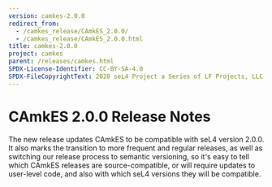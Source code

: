 ```yaml
---
version: camkes-2.0.0
redirect_from:
  - /camkes_release/CAmkES_2.0.0/
  - /camkes_release/CAmkES_2.0.0.html
title: camkes-2.0.0
project: camkes
parent: /releases/camkes.html
SPDX-License-Identifier: CC-BY-SA-4.0
SPDX-FileCopyrightText: 2020 seL4 Project a Series of LF Projects, LLC.
---
```

# CAmkES 2.0.0 Release Notes


The new release updates CAmkES to be compatible with seL4 version 2.0.0.
It also marks the transition to more frequent and regular releases, as
well as switching our release process to semantic versioning, so it's
easy to tell which CAmkES releases are source-compatible, or will
require updates to user-level code, and also with which seL4 versions
they will be compatible.
